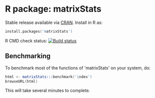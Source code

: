 # R package: matrixStats

Stable release available via [CRAN](http://cran.r-project.org/package=matrixStats).  Install in R as:

```s
install.packages('matrixStats')
```

R CMD check status: <a href="https://travis-ci.org/HenrikBengtsson/matrixStats"><img src="https://travis-ci.org/HenrikBengtsson/matrixStats.svg?branch=master" alt="Build status"></a>


## Benchmarking

To benchmark most of the functions of 'matrixStats' on your system, do:
```s
html <- matrixStats:::benchmark('index')
browseURL(html)
```
This will take several minutes to complete.
